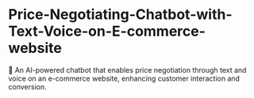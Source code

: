 # Price-Negotiating-Chatbot-with-Text-Voice-on-E-commerce-website
🤖 An AI-powered chatbot that enables price negotiation through text and voice on an e-commerce website, enhancing customer interaction and conversion.
